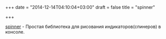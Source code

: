 +++
date = "2014-12-14T04:10:04+03:00"
draft = false
title = "spinner"

+++

<p><a href="https://github.com/briandowns/spinner">spinner</a>&nbsp;- Простая библиотека для рисования индикаторов(спинеров) в консоле.</p>

